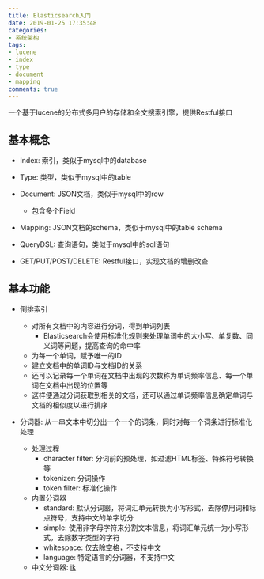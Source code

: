 ```yaml
---
title: Elasticsearch入门
date: 2019-01-25 17:35:48
categories: 
- 系统架构
tags: 
- lucene
- index
- type
- document
- mapping
comments: true
---
```


一个基于lucene的分布式多用户的存储和全文搜索引擎，提供Restful接口

## 基本概念

- Index: 索引，类似于mysql中的database

- Type: 类型，类似于mysql中的table

- Document: JSON文档，类似于mysql中的row
  - 包含多个Field

- Mapping: JSON文档的schema，类似于mysql中的table schema

- QueryDSL: 查询语句，类似于mysql中的sql语句

- GET/PUT/POST/DELETE: Restful接口，实现文档的增删改查

## 基本功能

- 倒排索引
  - 对所有文档中的内容进行分词，得到单词列表
    - Elasticsearch会使用标准化规则来处理单词中的大小写、单复数、同义词等问题，提高查询的命中率
  - 为每一个单词，赋予唯一的ID
  - 建立文档中的单词ID与文档ID的关系
  - 还可以记录每一个单词在文档中出现的次数称为单词频率信息、每一个单词在文档中出现的位置等
  - 这样便通过分词获取到相关的文档，还可以通过单词频率信息确定单词与文档的相似度以进行排序

- 分词器: 从一串文本中切分出一个一个的词条，同时对每一个词条进行标准化处理
  - 处理过程
    - character filter: 分词前的预处理，如过滤HTML标签、特殊符号转换等
    - tokenizer: 分词操作
    - token filter: 标准化操作
  - 内置分词器
    - standard: 默认分词器，将词汇单元转换为小写形式，去除停用词和标点符号，支持中文的单字切分
    - simple: 使用非字母字符来分割文本信息，将词汇单元统一为小写形式，去除数字类型的字符
    - whitespace: 仅去除空格，不支持中文
    - language: 特定语言的分词器，不支持中文
  - 中文分词器: [ik](https://github.com/medcl/elasticsearch-analysis-ik/)